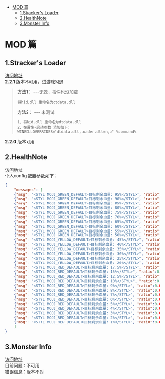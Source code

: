 - [MOD 篇](#mod--)
  * [1.Stracker's Loader](#1stracker-s-loader)
  * [2.HealthNote](#2healthnote)
  * [3.Monster Info](#3monster-info)

# MOD 篇  
## 1.Stracker's Loader
[访问地址](https://www.nexusmods.com/monsterhunterworld/mods/1982)  
**2.2.1**   版本不可用，进游戏闪退  

>**方法1**： ---无效，插件也没加载  
>```
>将hid.dll 重命名为dtdata.dll   
>```
>
>**方法2**： --- 未测试  
>
>```
>1、将hid.dll 重命名为dtdata.dll     
>2、在属性-启动参数 添加如下:    
>WINEDLLOVERRIDES="dtdata.dll,loader.dll=n,b" %command%        
>```

**2.2.0**    版本可用    

## 2.HealthNote
[访问地址](https://www.nexusmods.com/monsterhunterworld/mods/2669)  
个人config 配置参数如下：  
```json
{
	"messages": [
	{"msg": "<STYL MOJI_GREEN_DEFAULT>目标剩余血量: 95%</STYL>", "ratio":0.95},
	{"msg": "<STYL MOJI_GREEN_DEFAULT>目标剩余血量: 90%</STYL>", "ratio":0.90},
	{"msg": "<STYL MOJI_GREEN_DEFAULT>目标剩余血量: 85%</STYL>", "ratio":0.85},
	{"msg": "<STYL MOJI_GREEN_DEFAULT>目标剩余血量: 80%</STYL>", "ratio":0.80},
	{"msg": "<STYL MOJI_GREEN_DEFAULT>目标剩余血量: 75%</STYL>", "ratio":0.75},
	{"msg": "<STYL MOJI_GREEN_DEFAULT>目标剩余血量: 70%</STYL>", "ratio":0.70},
	{"msg": "<STYL MOJI_GREEN_DEFAULT>目标剩余血量: 65%</STYL>", "ratio":0.65},
	{"msg": "<STYL MOJI_GREEN_DEFAULT>目标剩余血量: 60%</STYL>", "ratio":0.60},
	{"msg": "<STYL MOJI_GREEN_DEFAULT>目标剩余血量: 55%</STYL>", "ratio":0.55},
	{"msg": "<STYL MOJI_GREEN_DEFAULT>目标剩余血量: 50%</STYL>", "ratio":0.50},
	{"msg": "<STYL MOJI_YELLOW_DEFAULT>目标剩余血量: 45%</STYL>", "ratio":0.45},
	{"msg": "<STYL MOJI_YELLOW_DEFAULT>目标剩余血量: 40%</STYL>", "ratio":0.40},
	{"msg": "<STYL MOJI_YELLOW_DEFAULT>目标剩余血量: 35%</STYL>", "ratio":0.35},
	{"msg": "<STYL MOJI_YELLOW_DEFAULT>目标剩余血量: 30%</STYL>", "ratio":0.30},
	{"msg": "<STYL MOJI_YELLOW_DEFAULT>目标剩余血量: 25%</STYL>", "ratio":0.25},
	{"msg": "<STYL MOJI_YELLOW_DEFAULT>目标剩余血量: 20%</STYL>", "ratio":0.20},
	{"msg": "<STYL MOJI_RED_DEFAULT>目标剩余血量: 17.5%</STYL>", "ratio":0.175},
	{"msg": "<STYL MOJI_RED_DEFAULT>目标剩余血量: 15%</STYL>", "ratio":0.15},
	{"msg": "<STYL MOJI_RED_DEFAULT>目标剩余血量: 12.5%</STYL>", "ratio":0.125},
	{"msg": "<STYL MOJI_RED_DEFAULT>目标剩余血量: 10%</STYL>", "ratio":0.1},
	{"msg": "<STYL MOJI_RED_DEFAULT>目标剩余血量: 9%</STYL>", "ratio":0.09},
	{"msg": "<STYL MOJI_RED_DEFAULT>目标剩余血量: 8%</STYL>", "ratio":0.08},
	{"msg": "<STYL MOJI_RED_DEFAULT>目标剩余血量: 7%</STYL>", "ratio":0.07},
	{"msg": "<STYL MOJI_RED_DEFAULT>目标剩余血量: 6%</STYL>", "ratio":0.06},
	{"msg": "<STYL MOJI_RED_DEFAULT>目标剩余血量: 5%</STYL>", "ratio":0.05},
	{"msg": "<STYL MOJI_RED_DEFAULT>目标剩余血量: 4%</STYL>", "ratio":0.04},
	{"msg": "<STYL MOJI_RED_DEFAULT>目标剩余血量: 3%</STYL>", "ratio":0.03},
	{"msg": "<STYL MOJI_RED_DEFAULT>目标剩余血量: 2%</STYL>", "ratio":0.02},
	{"msg": "<STYL MOJI_RED_DEFAULT>目标剩余血量: 1%</STYL>", "ratio":0.01},
	]
}
```

## 3.Monster Info
[访问地址](https://www.nexusmods.com/monsterhunterworld/mods/3251)  
目前问题：不可用  
错误信息：版本不对  
